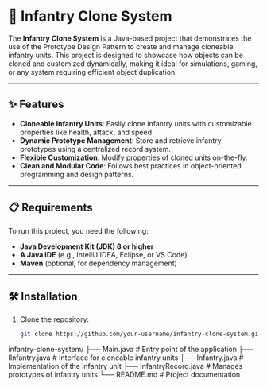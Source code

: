 # 🚀 Infantry Clone System

The **Infantry Clone System** is a Java-based project that demonstrates the use of the Prototype Design Pattern to create and manage cloneable infantry units. This project is designed to showcase how objects can be cloned and customized dynamically, making it ideal for simulations, gaming, or any system requiring efficient object duplication.

---

## ✨ Features

- **Cloneable Infantry Units**: Easily clone infantry units with customizable properties like health, attack, and speed.
- **Dynamic Prototype Management**: Store and retrieve infantry prototypes using a centralized record system.
- **Flexible Customization**: Modify properties of cloned units on-the-fly.
- **Clean and Modular Code**: Follows best practices in object-oriented programming and design patterns.

---

## 📋 Requirements

To run this project, you need the following:

- **Java Development Kit (JDK) 8 or higher**
- **A Java IDE** (e.g., IntelliJ IDEA, Eclipse, or VS Code)
- **Maven** (optional, for dependency management)

---

## 🛠️ Installation

1. Clone the repository:
   ```bash
   git clone https://github.com/your-username/infantry-clone-system.git


infantry-clone-system/
├── Main.java                # Entry point of the application
├── IInfantry.java           # Interface for cloneable infantry units
├── Infantry.java            # Implementation of the infantry unit
├── InfantryRecord.java      # Manages prototypes of infantry units
└── README.md                # Project documentation
